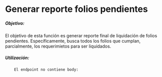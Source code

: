 # Generar reporte folios pendientes
##### Objetivo:
El objetivo de esta función es generar reporte final de liquidación de folios pendientes.
Específicamente, busca todos los folios que cumplan, parcialmente, los requerimietos para ser liquidados.
##### Utilización:
```sh
    El endpoint no contiene body:
```
